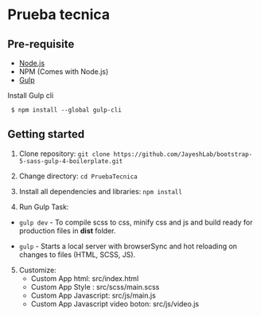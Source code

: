 # Prueba tecnica 

## Pre-requisite
- [Node.js](https://nodejs.org/en/download/ "Node Js")
-  NPM (Comes with Node.js)
- [Gulp](https://gulpjs.com/ "Gulp")

Install Gulp cli

     $ npm install --global gulp-cli
     

## Getting started

1. Clone repository:
`git clone https://github.com/JayeshLab/bootstrap-5-sass-gulp-4-boilerplate.git`

2. Change directory:
`cd PruebaTecnica`
    
3. Install all dependencies and libraries:
   `npm install`

4. Run Gulp Task:
  - `gulp dev`      - To compile scss to css, minify css and js and build ready for production files in **dist** folder.

  - `gulp`  - Starts a local server with browserSync and hot reloading on changes to files (HTML, SCSS, JS).
   
5. Customize:
   - Custom App html: src/index.html
   - Custom App Style : src/scss/main.scss
   - Custom App Javascript: src/js/main.js
   - Custom App Javascript video boton: src/js/video.js
   
